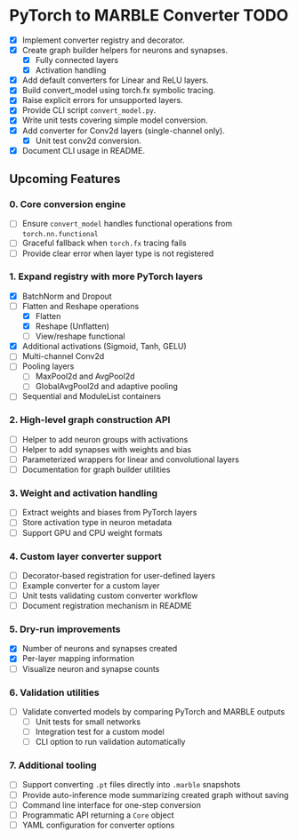 # PyTorch to MARBLE Converter TODO

- [x] Implement converter registry and decorator.
- [x] Create graph builder helpers for neurons and synapses.
  - [x] Fully connected layers
  - [x] Activation handling
- [x] Add default converters for Linear and ReLU layers.
- [x] Build convert_model using torch.fx symbolic tracing.
- [x] Raise explicit errors for unsupported layers.
- [x] Provide CLI script `convert_model.py`.
- [x] Write unit tests covering simple model conversion.
- [x] Add converter for Conv2d layers (single-channel only).
  - [x] Unit test conv2d conversion.
- [x] Document CLI usage in README.

## Upcoming Features

### 0. Core conversion engine
- [ ] Ensure `convert_model` handles functional operations from `torch.nn.functional`
- [ ] Graceful fallback when `torch.fx` tracing fails
- [ ] Provide clear error when layer type is not registered

### 1. Expand registry with more PyTorch layers
- [x] BatchNorm and Dropout
- [ ] Flatten and Reshape operations
  - [x] Flatten
  - [x] Reshape (Unflatten)
  - [ ] View/reshape functional
- [x] Additional activations (Sigmoid, Tanh, GELU)
- [ ] Multi-channel Conv2d
- [ ] Pooling layers
  - [ ] MaxPool2d and AvgPool2d
  - [ ] GlobalAvgPool2d and adaptive pooling
- [ ] Sequential and ModuleList containers

### 2. High-level graph construction API
- [ ] Helper to add neuron groups with activations
- [ ] Helper to add synapses with weights and bias
- [ ] Parameterized wrappers for linear and convolutional layers
- [ ] Documentation for graph builder utilities

### 3. Weight and activation handling
- [ ] Extract weights and biases from PyTorch layers
- [ ] Store activation type in neuron metadata
- [ ] Support GPU and CPU weight formats

### 4. Custom layer converter support
- [ ] Decorator-based registration for user-defined layers
- [ ] Example converter for a custom layer
- [ ] Unit tests validating custom converter workflow
- [ ] Document registration mechanism in README

### 5. Dry-run improvements
- [x] Number of neurons and synapses created
- [x] Per-layer mapping information
- [ ] Visualize neuron and synapse counts

### 6. Validation utilities
- [ ] Validate converted models by comparing PyTorch and MARBLE outputs
  - [ ] Unit tests for small networks
  - [ ] Integration test for a custom model
  - [ ] CLI option to run validation automatically

### 7. Additional tooling
- [ ] Support converting `.pt` files directly into `.marble` snapshots
- [ ] Provide auto-inference mode summarizing created graph without saving
- [ ] Command line interface for one-step conversion
- [ ] Programmatic API returning a `Core` object
- [ ] YAML configuration for converter options
